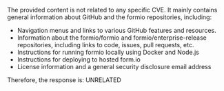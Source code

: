 The provided content is not related to any specific CVE. It mainly contains general information about GitHub and the formio repositories, including:
- Navigation menus and links to various GitHub features and resources.
- Information about the formio/formio and formio/enterprise-release repositories, including links to code, issues, pull requests, etc.
- Instructions for running formio locally using Docker and Node.js
- Instructions for deploying to hosted form.io
- License information and a general security disclosure email address

Therefore, the response is: UNRELATED